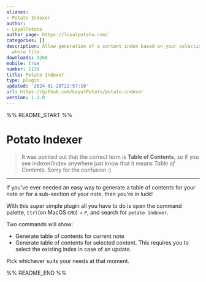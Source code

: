 ```yaml
---
aliases:
- Potato Indexer
author:
- LoyalPotato
author_page: https://loyalpotato.com/
categories: []
description: Allow generation of a content index based on your selection or of the
  whole file.
downloads: 3268
mobile: true
number: 1139
title: Potato Indexer
type: plugin
updated: '2024-01-28T22:57:10'
url: https://github.com/LoyalPotato/potato-indexer
version: 1.3.0
---
```


%% README_START %%

# Potato Indexer

> It was pointed out that the correct term is **Table of Contents**, so if you see indexer/index anywhere just know that it means _Table of Contents_. Sorry for the confusion :)

---

If you've ever needed an easy way to generate a table of contents for your note or for a sub-section of your note, then you're in luck!

With this super simple plugin all you have to do is open the command palette, `Ctrl`(on MacOS `CMD`) + `P`, and search for `potato indexer`.

Two commands will show:

- Generate table of contents for current note
- Generate table of contents for selected content. This requires you to select the existing index in case of an update.

Pick whichever suits your needs at that moment.


%% README_END %%
